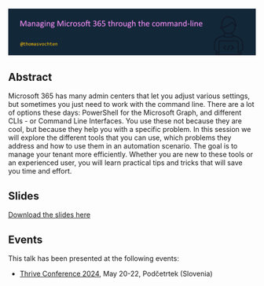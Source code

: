![Managing Microsoft 365 through the command-line](m365-cmdline.png)

## Abstract

Microsoft 365 has many admin centers that let you adjust various settings, but sometimes you just need to work with the command line. There are a lot of options these days: PowerShell for the Microsoft Graph, and different CLIs - or Command Line Interfaces. You use these not because they are cool, but because they help you with a specific problem. In this session we will explore the different tools that you can use, which problems they address and how to use them in an automation scenario. The goal is to manage your tenant more efficiently. Whether you are new to these tools or an experienced user, you will learn practical tips and tricks that will save you time and effort.

## Slides

[Download the slides here](m365-cmdline.pdf)

## Events

This talk has been presented at the following events:

- [Thrive Conference 2024](https://www.thriveconf.com), May 20-22, Podčetrtek (Slovenia)

